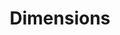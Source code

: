 ---
layout: default
bigquery: https://console.cloud.google.com/bigquery?p=covid-19-dimensions-ai&page=table&d=data&t=publications
contributors: Digital Science, https://www.digital-science.com/
cost: Free for personal, non-commercial use.
description: Dimensions contains more than 100 million publications, ranging from
  articles published in scholarly journals, books and book chapters, to preprints
  and conference proceedings. All publications are contextualized with linked data
  sets, funding, publications, patents, clinical trials, and policy documents. You
  can also view associated categories, funders, institutions, and researcher profiles.
documentation: https://docs.dimensions.ai/bigquery/index.html
last_edit: 04/05/2022, 16:00:07
location: https://www.dimensions.ai/products/free/
maintained_by: Digital Science, https://www.digital-science.com/
schema_fields:
- year
- pmcid
- wikipedia_url
- category_hrcs_hc
- original_abstract
- associated_publication_pmid
- current_assignee_countries
- open_access_categories_v2
- patent_ids
- type
- funding_chf
- conditions
- address
- foa_number
- start_date
- id
- original_assignee
- name
- open_access_categories
- grant_number
- category_sdg
- associated_publication_doi
- original_assignee_orgs
- acronym
- abstract
- book_title
- citation_string
- doi
- cpc
- category_hrcs_rac
- family_members_ids
- isbn
- priority_year
- category_hra
- kind
- researcher_ids
- end_date
- labels
- acknowledgements
- assignee_orgs
- supporting_grant_ids
- funding_eur
- title
- current_assignee_orgs
- funder_countries
- funding_usd
- links
- date
- aliases
- concepts
- funding_details
- funding_cny
- parent_id
- current_assignee
- reference_ids
- cited_by_ids
- end_year
- research_org_countries
- volume
- conference
- category_rcdc
- citations_count
- embargo_date
- types
- brief_title
- filing_date
- funding_cad
- expiration_date
- funding_aud
- categories
- date_print
- funding_nzd
- associated_publication_arxiv_id
- organisation_details
- description
- associated_grant_ids
- research_org_cities
- application_number
- date_imported_gbq
- publication_ids
- funding_gbp
- date_online
- research_org_city_names
- original_assignee_countries
- clinical_trial_ids
- priority_date
- associated_publication_id
- category_uoa
- ipcr
- date_inserted
- created_date
- altmetrics
- granted_date
- research_org_state_names
- legal_status
- interventions
- inventor_names
- funder_orgs
- funder_org
- phase
- category_icrp_cso
- date_normal
- eisbn
- funding_jpy
- funding_currency
- relationships
- proceedings_title
- gender
- category_for
- publication_date
- status
- legal_events
- start_year
- investigators
- research_org_state_codes
- granted_year
- established
- citations
- language
- repository_id
- filing_year
- category_bra
- family_count
- funder_org_acronyms
- filing_status
- source_id
- journal_lists
- research_org_country_names
- funder_org_countries
- linkout
- journal
- research_orgs
- editors
- metrics
- family_id
- active_years
- license
- book_series_title
- authors
- email_address
- category_icrp_ct
- jurisdiction
- subtitles
- repository_url
- expiration_year
- resulting_publication_ids
- pmid
- resulting_publication_doi
- registry
- funder_org_cities
- publisher
- mesh_terms
- arxiv_id
- external_ids
- date_modified
- original_title
- funding_amount
- publication_year
- mesh_headings
- funder_org_state_codes
- issue
- repository_name
- assignee_countries
- acronyms
- pages
shortname: dimensions
tags:
- scholarly literature
- patents
- funding
- clinical trials
- academic profiles
terms_of_use: 'Use of both the Dimensions COVID-19 dataset and full Dimensions dataset
  are subject to the Dimensions Terms of use: https://www.dimensions.ai/policies-terms-legal '
title: Dimensions
uuid: dcff88bd-fe6b-4fdb-8159-809bf9d7bc1c
---